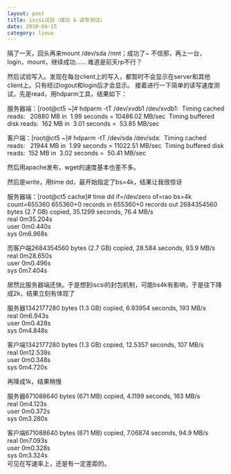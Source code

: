 ```yaml
---
layout: post
title: iscsi试验（成功 & 读写测试）
date: 2010-04-15
category: linux
---
```


隔了一天，回头再来mount /dev/sda /mnt；成功了~
不信邪，再上一台，login，mount，继续成功……
难道是前天rp不行？

然后试验写入。发现在每台client上的写入，都暂时不会显示在server和其他client上。只有经过logout和login后才会显示。
接着进行一下简单的读写速度测试，先是read，用hdparm工具，结果如下：

服务器端：[root@ct5 ~]# hdparm -tT /dev/xvdb1
/dev/xvdb1:
 Timing cached reads:   20880 MB in  1.99 seconds = 10486.02 MB/sec
 Timing buffered disk reads:  162 MB in  3.01 seconds =  53.85 MB/sec

客户端：[root@ct5 ~]# hdparm -tT /dev/sda
/dev/sda:
 Timing cached reads:   21944 MB in  1.99 seconds = 11022.51 MB/sec
 Timing buffered disk reads:  152 MB in  3.02 seconds =  50.41 MB/sec

然后用apache发布，wget的速度基本也差不多。

然后是write，用time dd，最开始指定了bs=4k，结果让我很惊讶

服务器端：[root@ct5 cache]# time dd if=/dev/zero of=rao bs=4k count=655360
655360+0 records in
655360+0 records out
2684354560 bytes (2.7 GB) copied, 35.1299 seconds, 76.4 MB/s    
real 0m35.204s    
user 0m0.440s    
sys 0m6.968s    

而客户端2684354560 bytes (2.7 GB) copied, 28.584 seconds, 93.9 MB/s    
real 0m28.650s    
user 0m0.496s    
sys 0m7.404s    

居然比服务器端还快。于是想到iscsi的封包机制，可能bs4k有影响，于是往下降成2k，结果立刻有体现了

服务器1342177280 bytes (1.3 GB) copied, 6.93954 seconds, 193 MB/s    
real 0m6.943s    
user 0m0.428s    
sys 0m4.848s    

客户端1342177280 bytes (1.3 GB) copied, 12.5357 seconds, 107 MB/s    
real 0m12.539s    
user 0m0.348s    
sys 0m4.720s    

再降成1k，结果稍慢

服务器671088640 bytes (671 MB) copied, 4.1199 seconds, 163 MB/s    
real 0m4.123s    
user 0m0.372s    
sys 0m3.280s    

客户端671088640 bytes (671 MB) copied, 7.06874 seconds, 94.9 MB/s    
real 0m7.093s    
user 0m0.328s    
sys 0m3.324s    
可见在写速率上，还是有一定差距的。
